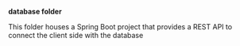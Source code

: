 
**database folder**

This folder houses a Spring Boot project that provides a REST API to connect the client side with the database
